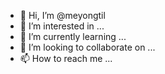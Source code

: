 - 👋 Hi, I’m @meyongtil
- 👀 I’m interested in ...
- 🌱 I’m currently learning ...
- 💞️ I’m looking to collaborate on ...
- 📫 How to reach me ...

<!---
meyongtil/meyongtil is a ✨ special ✨ repository because its `README.md` (this file) appears on your GitHub profile.
You can click the Preview link to take a look at your changes.
--->
